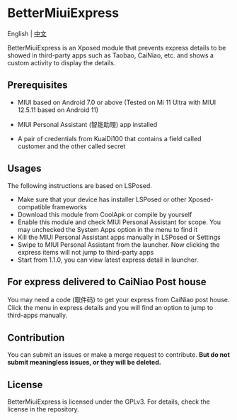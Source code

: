 # BetterMiuiExpress

English | [中文](https://coolapk.com/apk/com.moefactory.bettermiuiexpress)

BetterMiuiExpress is an Xposed module that prevents express details to be showed in third-party apps such as Taobao, CaiNiao, etc. and shows a custom activity to display the details.

## Prerequisites

- MIUI based on Android 7.0 or above (Tested on Mi 11 Ultra with MIUI 12.5.11 based on Android 11)

- MIUI Personal Assistant (智能助理) app installed

- A pair of credentials from KuaiDi100 that contains a field called customer and the other called secret

## Usages

The following instructions are based on LSPosed.

- Make sure that your device has installer LSPosed or other Xposed-compatible frameworks
- Download this module from CoolApk or compile by yourself
- Enable this module and check MIUI Personal Assistant for scope. You may unchecked the System Apps option in the menu to find it
- Kill the MIUI Personal Assistant apps manually in LSPosed or Settings
- Swipe to MIUI Personal Assistant from the launcher. Now clicking the express items will not jump to third-party apps
- Start from 1.1.0, you can view latest express detail in launcher.

## For express delivered to CaiNiao Post house

You may need a code (取件码) to get your express from CaiNiao post house. Click the menu in express details and you will find an option to jump to third-apps manually.

## Contribution

You can submit an issues or make a merge request to contribute. **But do not submit meaningless issues, or they will be deleted.**

## License

BetterMiuiExpress is licensed under the GPLv3. For details, check the license in the repository.